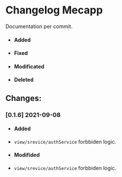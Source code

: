 # Changelog Mecapp
Documentation per commit.

- #### Added
- #### Fixed
- #### Modificated
- #### Deleted

## Changes:

### [0.1.6] 2021-09-08
- #### Added
- `view/srevice/authService` forbbiden logic.

- #### Modifided
- `view/srevice/authService` forbbiden logic.
